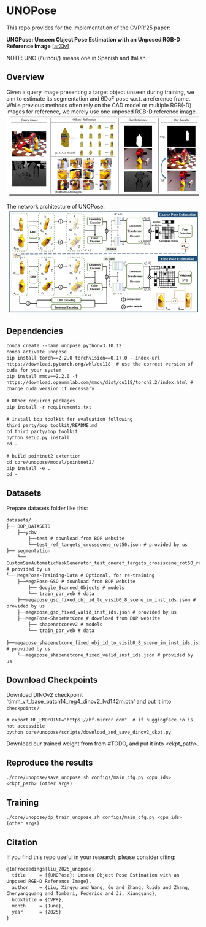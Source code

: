# UNOPose

This repo provides for the implementation of the CVPR'25 paper:

**UNOPose: Unseen Object Pose Estimation with an Unposed RGB-D Reference Image**
[[arXiv](https://arxiv.org/abs/2411.16106)]

NOTE: UNO (/ˈuːnoʊ/) means one in Spanish and Italian.

## Overview
Given a query image presenting a target object unseen during training, we aim to estimate its segmentation and 6DoF pose w.r.t. a reference frame. While previous methods often rely on the CAD model or multiple RGB(-D) images for reference, we merely use one unposed RGB-D reference image.
![Teaser](./assets/teaser.jpg "")

The network architecture of UNOPose.
![Net](./assets/net.jpg "")

## Dependencies

```
conda create --name unopose python=3.10.12
conda activate unopose
pip install torch==2.2.0 torchvision==0.17.0 --index-url https://download.pytorch.org/whl/cu118  # use the correct version of cuda for your system
pip install mmcv==2.2.0 -f https://download.openmmlab.com/mmcv/dist/cu118/torch2.2/index.html # change cuda version if necessary

# Other required packages
pip install -r requirements.txt

# install bop toolkit for evaluation following third_party/bop_toolkit/README.md
cd third_party/bop_toolkit
python setup.py install
cd -

# build pointnet2 extention
cd core/unopose/model/pointnet2/
pip install -e .
cd -
```

## Datasets
Prepare datasets folder like this:

```
datasets/
├── BOP_DATASETS
    ├──ycbv
        ├──test # download from BOP website
        └──test_ref_targets_crossscene_rot50.json # provided by us
├── segmentation
    └── CustomSamAutomaticMaskGenerator_test_oneref_targets_crossscene_rot50_refvisib_ycbv.json # provided by us
└── MegaPose-Training-Data # Optional, for re-training
    ├──MegaPose-GSO # download from BOP website
        ├── Google_Scanned_Objects # models
        └── train_pbr_web # data
    ├──megapose_gso_fixed_obj_id_to_visib0_8_scene_im_inst_ids.json # provided by us
    ├──megapose_gso_fixed_valid_inst_ids.json # provided by us
    ├──MegaPose-ShapeNetCore # download from BOP website
        ├── shapenetcorev2 # models
        └── train_pbr_web # data
    ├──megapose_shapenetcore_fixed_obj_id_to_visib0_8_scene_im_inst_ids.json # provided by us
    └──megapose_shapenetcore_fixed_valid_inst_ids.json # provided by us
```

## Download Checkpoints
Download DINOv2 checkpoint 'timm_vit_base_patch14_reg4_dinov2_lvd142m.pth' and put it into `checkpoints/`:
```
# export HF_ENDPOINT="https://hf-mirror.com"  # if huggingface.co is not accessible
python core/unopose/scripts/download_and_save_dinov2_ckpt.py
```

Download our trained weight from from #TODO, and put it into <ckpt_path>.

## Reproduce the results
```
./core/unopose/save_unopose.sh configs/main_cfg.py <gpu_ids> <ckpt_path> (other args)
```

## Training

```
./core/unopose/dp_train_unopose.sh configs/main_cfg.py <gpu_ids> (other args)
```

## Citation
If you find this repo useful in your research, please consider citing:
```
@InProceedings{liu_2025_unopose,
  title     = {{UNOPose}: Unseen Object Pose Estimation with an Unposed RGB-D Reference Image},
  author    = {Liu, Xingyu and Wang, Gu and Zhang, Ruida and Zhang, Chenyangguang and Tombari, Federico and Ji, Xiangyang},
  booktitle = {CVPR},
  month     = {June},
  year      = {2025}
}
```